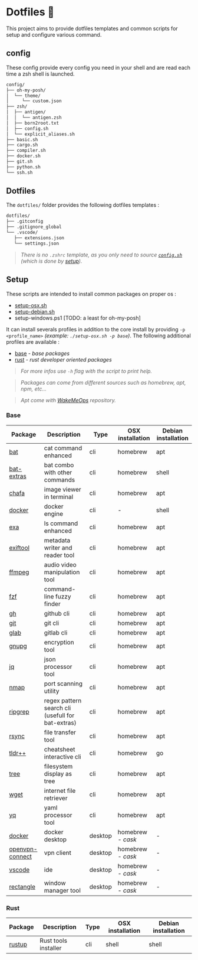 # Dotfiles :wrench:

This project aims to provide dotfiles templates and common scripts for setup and configure various command.

## config

These config provide every config you need in your shell and are read each time a zsh shell is launched.

```sh
config/
├── oh-my-posh/
│  └── theme/
│     └── custom.json
├── zsh/
│  ├── antigen/
│  │  └── antigen.zsh
│  ├── born2root.txt
│  ├── config.sh
│  └── explicit_aliases.sh
├── basic.sh
├── cargo.sh
├── compiler.sh
├── docker.sh
├── git.sh
├── python.sh
└── ssh.sh
```

## Dotfiles

The `dotfiles/` folder provides the following dotfiles templates :

```sh
dotfiles/
├── .gitconfig
├── .gitignore_global
└── .vscode/
   ├── extensions.json
   └── settings.json
```

> *There is no `.zshrc` template, as you only need to source [`config.sh`](./config.sh) (which is done by [setup](#setup)).*

## Setup

These scripts are intended to install common packages on proper os :

- [setup-osx.sh](./setup/setup-osx.sh)
- [setup-debian.sh](./setup/setup-debian.sh)
- setup-windows.ps1 [TODO: a least for oh-my-posh]

It can install severals profiles in addition to the core install by providing `-p <profile_name>` *(example: `./setup-osx.sh -p base`)*. The following additional profiles are available :

- [base](#base) *- base packages*
- [rust](#rust) *- rust developer oriented packages*

> *For more infos use `-h` flag with the script to print help.*

> *Packages can come from different sources such as homebrew, apt, npm, etc...*

> *Apt come with [WakeMeOps](https://docs.wakemeops.com/) repository.*

### Base

| Package                                                               | Description                                       | Type    | OSX installation  | Debian installation |
| --------------------------------------------------------------------- | ------------------------------------------------- | ------- | ----------------- | ------------------- |
| [bat](https://github.com/sharkdp/bat)                                 | cat command enhanced                              | cli     | homebrew          | apt                 |
| [bat-extras](https://github.com/eth-p/bat-extras)                     | bat combo with other commands                     | cli     | homebrew          | shell               |
| [chafa](https://hpjansson.org/chafa/)                                 | image viewer in terminal                          | cli     | homebrew          | apt                 |
| [docker](https://www.docker.com/)                                     | docker engine                                     | cli     | -                 | shell               |
| [exa](https://the.exa.website)                                        | ls command enhanced                               | cli     | homebrew          | apt                 |
| [exiftool](https://exiftool.org/)                                     | metadata writer and reader tool                   | cli     | homebrew          | apt                 |
| [ffmpeg](https://ffmpeg.org/)                                         | audio video manipulation tool                     | cli     | homebrew          | apt                 |
| [fzf](https://github.com/junegunn/fzf)                                | command-line fuzzy finder                         | cli     | homebrew          | apt                 |
| [gh](https://cli.github.com/)                                         | github cli                                        | cli     | homebrew          | apt                 |
| [git](https://git-scm.com)                                            | git cli                                           | cli     | homebrew          | apt                 |
| [glab](https://gitlab.com/gitlab-org/cli)                             | gitlab cli                                        | cli     | homebrew          | apt                 |
| [gnupg](https://gnupg.org/)                                           | encryption tool                                   | cli     | homebrew          | apt                 |
| [jq](https://stedolan.github.io/jq/)                                  | json processor tool                               | cli     | homebrew          | apt                 |
| [nmap](https://nmap.org/)                                             | port scanning utility                             | cli     | homebrew          | apt                 |
| [ripgrep](https://github.com/BurntSushi/ripgrep)                      | regex pattern search cli (usefull for bat-extras) | cli     | homebrew          | apt                 |
| [rsync](https://rsync.samba.org/)                                     | file transfer tool                                | cli     | homebrew          | apt                 |
| [tldr++](https://github.com/isacikgoz/tldr)                           | cheatsheet interactive cli                        | cli     | homebrew          | go                  |
| [tree](https://mama.indstate.edu/users/ice/tree/)                     | filesystem display as tree                        | cli     | homebrew          | apt                 |
| [wget](https://www.gnu.org/software/wget/)                            | internet file retriever                           | cli     | homebrew          | apt                 |
| [yq](https://github.com/mikefarah/yq)                                 | yaml processor tool                               | cli     | homebrew          | apt                 |
| [docker](https://www.docker.com/products/docker-desktop/)             | docker desktop                                    | desktop | homebrew *- cask* | -                   |
| [openvpn-connect](https://openvpn.net/client-connect-vpn-for-mac-os/) | vpn client                                        | desktop | homebrew *- cask* | -                   |
| [vscode](https://code.visualstudio.com/)                              | ide                                               | desktop | homebrew *- cask* | -                   |
| [rectangle](https://rectangleapp.com)                                 | window manager tool                               | desktop | homebrew *- cask* | -                   |

### Rust

| Package                     | Description          | Type | OSX installation | Debian installation |
| --------------------------- | -------------------- | ---- | ---------------- | ------------------- |
| [rustup](https://rustup.rs) | Rust tools installer | cli  | shell            | shell               |
